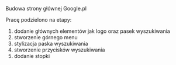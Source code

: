 Budowa strony głównej Google.pl

Pracę podzielono na etapy:
  1. dodanie głównych elementów jak logo oraz pasek wyszukiwania
  2. stworzenie górnego menu
  3. stylizacja paska wyszukiwania
  4. stworzenie przycisków wyszukiwania
  5. dodanie stopki
